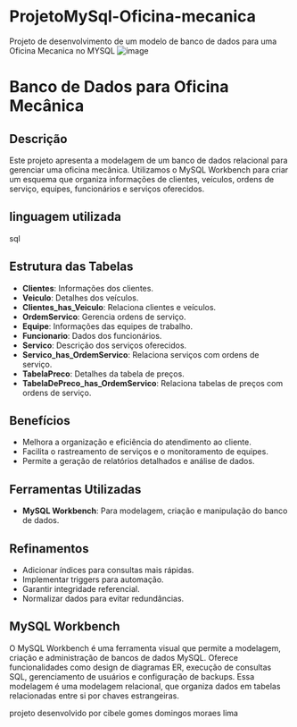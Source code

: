 # ProjetoMySql-Oficina-mecanica
Projeto de desenvolvimento de um modelo de banco de dados para uma Oficina Mecanica no MYSQL
![image](https://github.com/cibelemoraes/ProjetoMySql-Oficina-mecanica/assets/93668580/3e7d9d1d-da59-4687-888f-9dd2ab27bfb3)
# Banco de Dados para Oficina Mecânica

## Descrição

Este projeto apresenta a modelagem de um banco de dados relacional para gerenciar uma oficina mecânica. Utilizamos o MySQL Workbench para criar um esquema que organiza informações de clientes, veículos, ordens de serviço, equipes, funcionários e serviços oferecidos.
## linguagem utilizada
sql
## Estrutura das Tabelas

- **Clientes**: Informações dos clientes.
- **Veiculo**: Detalhes dos veículos.
- **Clientes_has_Veiculo**: Relaciona clientes e veículos.
- **OrdemServico**: Gerencia ordens de serviço.
- **Equipe**: Informações das equipes de trabalho.
- **Funcionario**: Dados dos funcionários.
- **Servico**: Descrição dos serviços oferecidos.
- **Servico_has_OrdemServico**: Relaciona serviços com ordens de serviço.
- **TabelaPreco**: Detalhes da tabela de preços.
- **TabelaDePreco_has_OrdemServico**: Relaciona tabelas de preços com ordens de serviço.

## Benefícios

- Melhora a organização e eficiência do atendimento ao cliente.
- Facilita o rastreamento de serviços e o monitoramento de equipes.
- Permite a geração de relatórios detalhados e análise de dados.

## Ferramentas Utilizadas

- **MySQL Workbench**: Para modelagem, criação e manipulação do banco de dados.

## Refinamentos

- Adicionar índices para consultas mais rápidas.
- Implementar triggers para automação.
- Garantir integridade referencial.
- Normalizar dados para evitar redundâncias.

## MySQL Workbench
O MySQL Workbench é uma ferramenta visual que permite a modelagem, criação e administração de bancos de dados MySQL. Oferece funcionalidades como design de diagramas ER, execução de consultas SQL, gerenciamento de usuários e configuração de backups. Essa modelagem é uma modelagem relacional, que organiza dados em tabelas relacionadas entre si por chaves estrangeiras.

projeto desenvolvido por cibele gomes domingos moraes lima 
